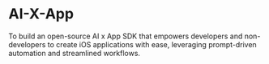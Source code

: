 # AI-X-App
To build an open-source AI x App SDK that empowers developers and non-developers to create iOS applications with ease, leveraging prompt-driven automation and streamlined workflows.

